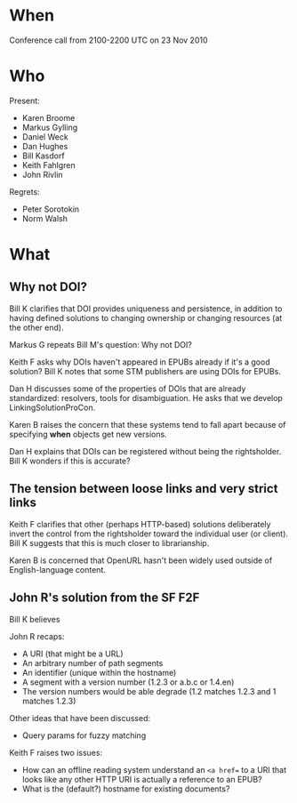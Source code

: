 # When #

Conference call from 2100-2200 UTC on 23 Nov 2010

# Who #

Present:

  * Karen Broome
  * Markus Gylling
  * Daniel Weck
  * Dan Hughes
  * Bill Kasdorf
  * Keith Fahlgren
  * John Rivlin

Regrets:

  * Peter Sorotokin
  * Norm Walsh

# What #

## Why not DOI? ##

Bill K clarifies that DOI provides uniqueness and persistence, in addition to having defined solutions to changing ownership or changing resources (at the other end).

Markus G repeats Bill M's question: Why not DOI?

Keith F asks why DOIs haven't appeared in EPUBs already if it's a good solution? Bill K notes that some STM publishers are using DOIs for EPUBs.

Dan H discusses some of the properties of DOIs that are already standardized: resolvers, tools for disambiguation. He asks that we develop LinkingSolutionProCon.

Karen B raises the concern that these systems tend to fall apart because of specifying **when** objects get new versions.

Dan H explains that DOIs can be registered without being the rightsholder. Bill K wonders if this is accurate?

## The tension between loose links and very strict links ##

Keith F clarifies that other (perhaps HTTP-based) solutions deliberately invert the control from the rightsholder toward the individual user (or client). Bill K suggests that this is much closer to librarianship.

Karen B is concerned that OpenURL hasn't been widely used outside of English-language content.

## John R's solution from the SF F2F ##

Bill K believes

John R recaps:

  * A URI (that might be a URL)
  * An arbitrary number of path segments
  * An identifier (unique within the hostname)
  * A segment with a version number (1.2.3 or a.b.c or 1.4.en)
  * The version numbers would be able degrade (1.2 matches 1.2.3 and 1 matches 1.2.3)

Other ideas that have been discussed:

  * Query params for fuzzy matching

Keith F raises two issues:

  * How can an offline reading system understand an `<a href=` to a URI that looks like any other HTTP URI is actually a reference to an EPUB?
  * What is the (default?) hostname for existing documents?